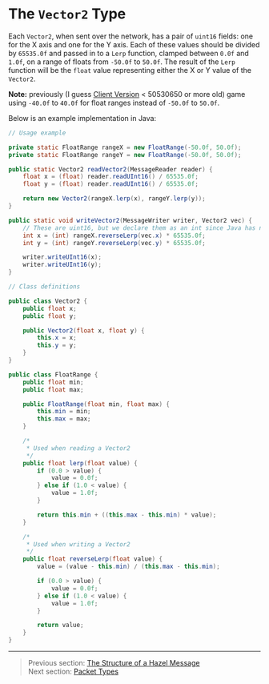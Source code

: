 # The `Vector2` Type

Each `Vector2`, when sent over the network, has a pair of `uint16` fields: one for the X axis and one for the Y axis. Each of these values should be divided by `65535.0f` and passed in to a `Lerp` function, clamped between `0.0f` and `1.0f`, on a range of floats from `-50.0f` to `50.0f`. The result of the `Lerp` function will be the `float` value representing either the X or Y value of the `Vector2`.

**Note:** previously (I guess [Client Version](../07_miscellaneous/03_reading_the_client_version.md) < 50530650 or more old) game using `-40.0f` to `40.0f` for float ranges instead of `-50.0f` to `50.0f`.

Below is an example implementation in Java:

```java
// Usage example

private static FloatRange rangeX = new FloatRange(-50.0f, 50.0f);
private static FloatRange rangeY = new FloatRange(-50.0f, 50.0f);

public static Vector2 readVector2(MessageReader reader) {
    float x = (float) reader.readUInt16() / 65535.0f;
    float y = (float) reader.readUInt16() / 65535.0f;

    return new Vector2(rangeX.lerp(x), rangeY.lerp(y));
}

public static void writeVector2(MessageWriter writer, Vector2 vec) {
    // These are uint16, but we declare them as an int since Java has no unsigned primitives
    int x = (int) rangeX.reverseLerp(vec.x) * 65535.0f;
    int y = (int) rangeY.reverseLerp(vec.y) * 65535.0f;

    writer.writeUInt16(x);
    writer.writeUInt16(y);
}

// Class definitions

public class Vector2 {
    public float x;
    public float y;

    public Vector2(float x, float y) {
        this.x = x;
        this.y = y;
    }
}

public class FloatRange {
    public float min;
    public float max;

    public FloatRange(float min, float max) {
        this.min = min;
        this.max = max;
    }

    /*
     * Used when reading a Vector2
     */
    public float lerp(float value) {
        if (0.0 > value) {
            value = 0.0f;
        } else if (1.0 < value) {
            value = 1.0f;
        }

        return this.min + ((this.max - this.min) * value);
    }

    /*
     * Used when writing a Vector2
     */
    public float reverseLerp(float value) {
        value = (value - this.min) / (this.max - this.min);

        if (0.0 > value) {
            value = 0.0f;
        } else if (1.0 < value) {
            value = 1.0f;
        }

        return value;
    }
}
```

---

> Previous section: [The Structure of a Hazel Message](03_the_structure_of_a_hazel_message.md)<br>
> Next section: [Packet Types](05_packet_types.md)
